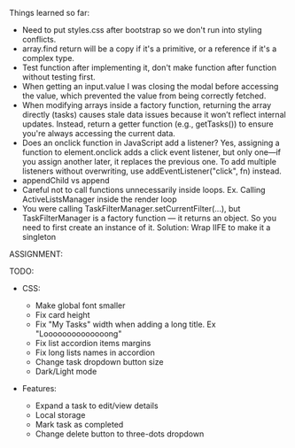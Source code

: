 Things learned so far:

- Need to put styles.css after bootstrap so we don't run into styling conflicts.
- array.find return will be a copy if it's a primitive, or a reference if it's a complex type.
- Test function after implementing it, don't make function after function without testing first.
- When getting an input.value I was closing the modal before accessing the value, which prevented the value from being correctly fetched.
- When modifying arrays inside a factory function, returning the array directly (tasks) causes stale data issues because it won’t reflect internal updates. Instead, return a getter function (e.g., getTasks()) to ensure you're always accessing the current data.
- Does an onclick function in JavaScript add a listener? Yes, assigning a function to element.onclick adds a click event listener, but only one—if you assign another later, it replaces the previous one. To add multiple listeners without overwriting, use addEventListener("click", fn) instead.
- appendChild vs append
- Careful not to call functions unnecessarily inside loops. Ex. Calling ActiveListsManager inside the render loop
- You were calling TaskFilterManager.setCurrentFilter(...), but TaskFilterManager is a factory function — it returns an object. So you need to first create an instance of it. Solution: Wrap IIFE to make it a singleton

ASSIGNMENT:

TODO:

- CSS:

  - Make global font smaller
  - Fix card height
  - Fix "My Tasks" width when adding a long title. Ex "Loooooooooooooong"
  - Fix list accordion items margins
  - Fix long lists names in accordion
  - Change task dropdown button size
  - Dark/Light mode

- Features:

  - Expand a task to edit/view details
  - Local storage
  - Mark task as completed
  - Change delete button to three-dots dropdown
